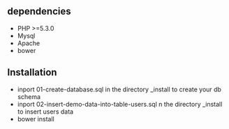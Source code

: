 ## dependencies

* PHP >=5.3.0
* Mysql
* Apache
* bower


## Installation

* inport 01-create-database.sql in the directory _install to create your db schema
* inport 02-insert-demo-data-into-table-users.sql n the directory _install to insert users data
* bower install 



